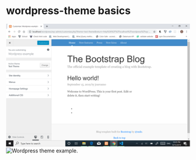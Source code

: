 # wordpress-theme basics

![Wordpress them example](/wordpress-theme-example.png)
<img src="/wordpress-theme-example" alt="Wordpress theme example."/>

